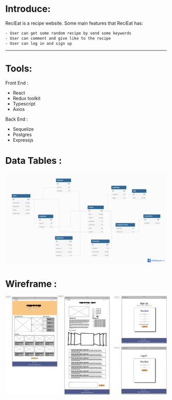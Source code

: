 
  # **Introduce:**  

ReciEat is a recipe website. Some main features that ReciEat has:

    - User can get some random recipe by send some keywords
    - User can comment and give like to the recipe
    - User can log in and sign up
***
# Tools:

Front End : 
 + React 
 + Redux toolkit 
 + Typescript 
 + Axios

Back End : 
+  Sequelize 
+  Postgres 
+  Expressjs

# Data Tables :
![alt text](picture/ReciEat_db.png)


# Wireframe :
![alt text](picture/WireFrame.png)

